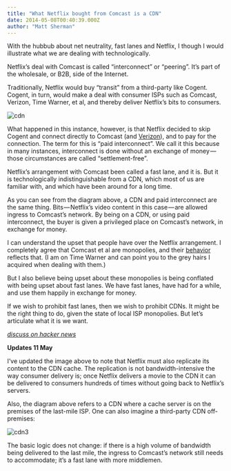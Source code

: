 ```yaml
---
title: "What Netflix bought from Comcast is a CDN"
date: 2014-05-08T00:40:39.000Z
author: "Matt Sherman"
---
```


With the hubbub about net neutrality, fast lanes and Netflix, I though I would illustrate what we are dealing with technologically.

Netflix’s deal with Comcast is called “interconnect” or “peering”. It’s part of the wholesale, or B2B, side of the Internet.

Traditionally, Netflix would buy “transit” from a third-party like Cogent. Cogent, in turn, would make a deal with consumer ISPs such as Comcast, Verizon, Time Warner, et al, and thereby deliver Netflix’s bits to consumers.

![cdn](//clipperhouse.files.wordpress.com/2014/05/cdn6.png?w=625)

What happened in this instance, however, is that Netflix decided to skip Cogent and connect directly to Comcast (and [Verizon](//www.vox.com/cards/network-neutrality/how-does-netflixs-recent-peering-dispute-with-comcast-affect-net)), and to pay for the connection. The term for this is “paid interconnect”. We call it this because in many instances, interconnect is done without an exchange of money — those circumstances are called “settlement-free”.

Netflix’s arrangement with Comcast been called a fast lane, and it is. But it is technologically indistinguishable from a CDN, which most of us are familiar with, and which have been around for a long time.

As you can see from the diagram above, a CDN and paid interconnect are the same thing. Bits — Netflix’s video content in this case — are allowed ingress to Comcast’s network. By being on a CDN, or using paid interconnect, the buyer is given a privileged place on Comcast’s network, in exchange for money.

I can understand the upset that people have over the Netflix arrangement. I completely agree that Comcast et al are monopolies, and their [behavior](//www.vox.com/2014/5/5/5683642/five-big-internet-providers-are-slowing-down-internet-access-until) reflects that. (I am on Time Warner and can point you to the grey hairs I acquired when dealing with them.)

But I also believe being upset about these monopolies is being conflated with being upset about fast lanes. We have fast lanes, have had for a while, and use them happily in exchange for money.

If we wish to prohibit fast lanes, then we wish to prohibit CDNs. It might be the right thing to do, given the state of local ISP monopolies. But let’s articulate what it is we want.

[_discuss on hacker news_](//news.ycombinator.com/item?id=7713468)

**Updates 11 May**

I’ve updated the image above to note that Netflix must also replicate its content to the CDN cache. The replication is not bandwidth-intensive the way consumer delivery is; once Netflix delivers a movie to the CDN it can be delivered to consumers hundreds of times without going back to Netflix’s servers.

Also, the diagram above refers to a CDN where a cache server is on the premises of the last-mile ISP. One can also imagine a third-party CDN off-premises:

![cdn3](//clipperhouse.files.wordpress.com/2014/05/cdn31.png?w=625)

The basic logic does not change: if there is a high volume of bandwidth being delivered to the last mile, the ingress to Comcast’s network still needs to accommodate; it’s a fast lane with more middlemen.
